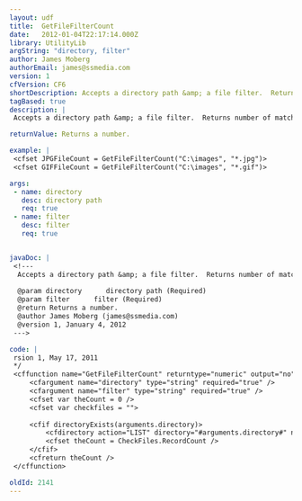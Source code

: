 ```yaml
---
layout: udf
title:  GetFileFilterCount
date:   2012-01-04T22:17:14.000Z
library: UtilityLib
argString: "directory, filter"
author: James Moberg
authorEmail: james@ssmedia.com
version: 1
cfVersion: CF6
shortDescription: Accepts a directory path &amp; a file filter.  Returns number of matching files.
tagBased: true
description: |
 Accepts a directory path &amp; a file filter.  Returns number of matching files.

returnValue: Returns a number.

example: |
 <cfset JPGFileCount = GetFileFilterCount("C:\images", "*.jpg")>
 <cfset GIFFileCount = GetFileFilterCount("C:\images", "*.gif")>

args:
 - name: directory
   desc: directory path
   req: true
 - name: filter
   desc: filter
   req: true


javaDoc: |
 <!---
  Accepts a directory path &amp; a file filter.  Returns number of matching files.
  
  @param directory      directory path (Required)
  @param filter      filter (Required)
  @return Returns a number. 
  @author James Moberg (james@ssmedia.com) 
  @version 1, January 4, 2012 
 --->

code: |
 rsion 1, May 17, 2011
 */
 <cffunction name="GetFileFilterCount" returntype="numeric" output="no">
     <cfargument name="directory" type="string" required="true" />
     <cfargument name="filter" type="string" required="true" />
     <cfset var theCount = 0 />
     <cfset var checkfiles = "">
 
     <cfif directoryExists(arguments.directory)>
         <cfdirectory action="LIST" directory="#arguments.directory#" name="CheckFiles" filter="#arguments.filter#" type="file" listinfo="name">
         <cfset theCount = CheckFiles.RecordCount />
     </cfif>
     <cfreturn theCount />
 </cffunction>

oldId: 2141
---
```


